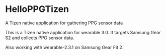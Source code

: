 # HelloPPGTizen
A Tizen native application for gathering PPG sensor data

This is a Tizen native application for wearable 3.0. It targets Samsung Gear S2 and collects PPG sensor data.

Also working  with wearable-2.3.1 on Samsung Gear Fit 2.

